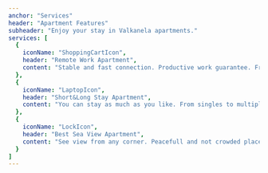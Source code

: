 ```yaml
---
anchor: "Services"
header: "Apartment Features"
subheader: "Enjoy your stay in Valkanela apartments."
services: [
  {
    iconName: "ShoppingCartIcon",
    header: "Remote Work Apartment",
    content: "Stable and fast connection. Productive work guarantee. Free coffe all the time."
  },
  {
    iconName: "LaptopIcon",
    header: "Short&Long Stay Apartment",
    content: "You can stay as much as you like. From singles to multiple families accommodation."
  },
  {
    iconName: "LockIcon",
    header: "Best Sea View Apartment",
    content: "See view from any corner. Peacefull and not crowded place."
  }
]
---
```

